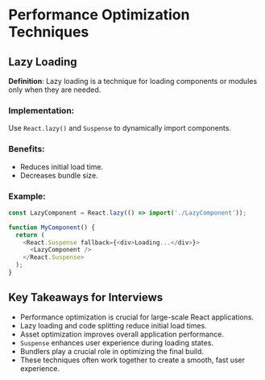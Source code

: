 
# Performance Optimization Techniques

## Lazy Loading

**Definition**: Lazy loading is a technique for loading components or modules only when they are needed.

### Implementation:
Use `React.lazy()` and `Suspense` to dynamically import components.

### Benefits:
- Reduces initial load time.
- Decreases bundle size.

### Example:
```javascript
const LazyComponent = React.lazy(() => import('./LazyComponent'));

function MyComponent() {
  return (
    <React.Suspense fallback={<div>Loading...</div>}>
      <LazyComponent />
    </React.Suspense>
  );
}
```


## Key Takeaways for Interviews

- Performance optimization is crucial for large-scale React applications.
- Lazy loading and code splitting reduce initial load times.
- Asset optimization improves overall application performance.
- `Suspense` enhances user experience during loading states.
- Bundlers play a crucial role in optimizing the final build.
- These techniques often work together to create a smooth, fast user experience.
